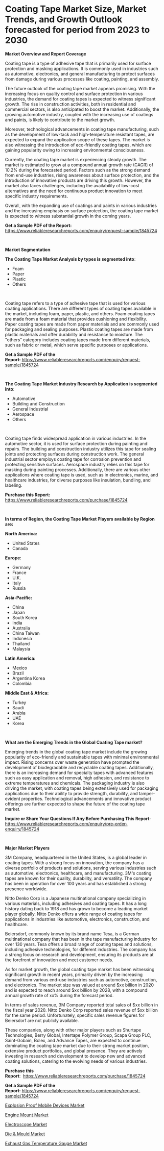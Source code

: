 <p><h1>Coating Tape Market Size, Market Trends, and Growth Outlook forecasted for period from 2023 to 2030</h1></p><p><strong>Market Overview and Report Coverage</strong></p>
<p><p>Coating tape is a type of adhesive tape that is primarily used for surface protection and masking applications. It is commonly used in industries such as automotive, electronics, and general manufacturing to protect surfaces from damage during various processes like coating, painting, and assembly.</p><p>The future outlook of the coating tape market appears promising. With the increasing focus on quality control and surface protection in various industries, the demand for coating tapes is expected to witness significant growth. The rise in construction activities, both in residential and commercial sectors, is also anticipated to boost the market. Additionally, the growing automotive industry, coupled with the increasing use of coatings and paints, is likely to contribute to the market growth.</p><p>Moreover, technological advancements in coating tape manufacturing, such as the development of low-tack and high-temperature resistant tapes, are expected to expand the application scope of these tapes. The market is also witnessing the introduction of eco-friendly coating tapes, which are gaining popularity owing to increasing environmental consciousness.</p><p>Currently, the coating tape market is experiencing steady growth. The market is estimated to grow at a compound annual growth rate (CAGR) of 10.2% during the forecasted period. Factors such as the strong demand from end-use industries, rising awareness about surface protection, and the introduction of innovative products are driving this growth. However, the market also faces challenges, including the availability of low-cost alternatives and the need for continuous product innovation to meet specific industry requirements.</p><p>Overall, with the expanding use of coatings and paints in various industries and the increasing emphasis on surface protection, the coating tape market is expected to witness substantial growth in the coming years.</p></p>
<p><strong>Get a Sample PDF of the Report:</strong> <a href="https://www.reliableresearchreports.com/enquiry/request-sample/1845724">https://www.reliableresearchreports.com/enquiry/request-sample/1845724</a></p>
<p>&nbsp;</p>
<p><strong>Market Segmentation</strong></p>
<p><strong>The Coating Tape Market Analysis by types is segmented into:</strong></p>
<p><ul><li>Foam</li><li>Paper</li><li>Plastic</li><li>Others</li></ul></p>
<p>&nbsp;</p>
<p><p>Coating tape refers to a type of adhesive tape that is used for various coating applications. There are different types of coating tapes available in the market, including foam, paper, plastic, and others. Foam coating tapes are made from a foam material that provides cushioning and flexibility. Paper coating tapes are made from paper materials and are commonly used for packaging and sealing purposes. Plastic coating tapes are made from plastic materials and offer durability and resistance to moisture. The "others" category includes coating tapes made from different materials, such as fabric or metal, which serve specific purposes or applications.</p></p>
<p><strong>Get a Sample PDF of the Report:</strong>&nbsp;<a href="https://www.reliableresearchreports.com/enquiry/request-sample/1845724">https://www.reliableresearchreports.com/enquiry/request-sample/1845724</a></p>
<p>&nbsp;</p>
<p><strong>The Coating Tape Market Industry Research by Application is segmented into:</strong></p>
<p><ul><li>Automotive</li><li>Building and Construction</li><li>General Industrial</li><li>Aerospace</li><li>Others</li></ul></p>
<p>&nbsp;</p>
<p><p>Coating tape finds widespread application in various industries. In the automotive sector, it is used for surface protection during painting and repairs. The building and construction industry utilizes this tape for sealing joints and protecting surfaces during construction work. The general industrial sector employs coating tape for corrosion prevention and protecting sensitive surfaces. Aerospace industry relies on this tape for masking during painting processes. Additionally, there are various other applications where coating tape is used, such as in electronics, marine, and healthcare industries, for diverse purposes like insulation, bundling, and labeling.</p></p>
<p><strong>Purchase this Report:</strong>&nbsp; <a href="https://www.reliableresearchreports.com/purchase/1845724">https://www.reliableresearchreports.com/purchase/1845724</a></p>
<p>&nbsp;</p>
<p><strong>In terms of Region, the Coating Tape Market Players available by Region are:</strong></p>
<p>
    <p> <strong> North America: </strong>
        <ul>
            <li>United States</li>
            <li>Canada</li>
        </ul>
        </p> 
    <p> <strong> Europe: </strong>
        <ul>
            <li>Germany</li>
            <li>France</li>
            <li>U.K.</li>
            <li>Italy</li>
            <li>Russia</li>
        </ul>
        </p> 
    <p> <strong> Asia-Pacific: </strong>
        <ul>
            <li>China</li>
            <li>Japan</li>
            <li>South Korea</li>
            <li>India</li>
            <li>Australia</li>
            <li>China Taiwan</li>
            <li>Indonesia</li>
            <li>Thailand</li>
            <li>Malaysia</li>
        </ul>
        </p> 
    <p> <strong> Latin America: </strong>
        <ul>
            <li>Mexico</li>
            <li>Brazil</li>
            <li>Argentina Korea</li>
            <li>Colombia</li>
        </ul>
        </p> 
    <p> <strong> Middle East & Africa: </strong>
        <ul>
            <li>Turkey</li>
            <li>Saudi</li>
            <li>Arabia</li>
            <li>UAE</li>
            <li>Korea</li>
        </ul>
    </p>
    </p>
<p>&nbsp;</p>
<p><strong>What are the Emerging Trends in the Global Coating Tape market?</strong></p>
<p><p>Emerging trends in the global coating tape market include the growing popularity of eco-friendly and sustainable tapes with minimal environmental impact. Rising concerns over waste generation have prompted the development of biodegradable and recyclable coating tapes. Additionally, there is an increasing demand for specialty tapes with advanced features such as easy application and removal, high adhesion, and resistance to extreme temperatures and chemicals. The packaging industry is also driving the market, with coating tapes being extensively used for packaging applications due to their ability to provide strength, durability, and tamper-evident properties. Technological advancements and innovative product offerings are further expected to shape the future of the coating tape market.</p></p>
<p><strong>Inquire or Share Your Questions If Any Before Purchasing This Report</strong>- <a href="https://www.reliableresearchreports.com/enquiry/pre-order-enquiry/1845724">https://www.reliableresearchreports.com/enquiry/pre-order-enquiry/1845724</a></p>
<p>&nbsp;</p>
<p><strong>Major Market Players</strong></p>
<p><p>3M Company, headquartered in the United States, is a global leader in coating tapes. With a strong focus on innovation, the company has a diverse portfolio of products and solutions, serving various industries such as automotive, electronics, healthcare, and manufacturing. 3M's coating tapes are known for their quality, durability, and versatility. The company has been in operation for over 100 years and has established a strong presence worldwide.</p><p>Nitto Denko Corp is a Japanese multinational company specializing in various materials, including adhesives and coating tapes. It has a long history dating back to 1918 and has grown to become a leading market player globally. Nitto Denko offers a wide range of coating tapes for applications in industries like automotive, electronics, construction, and healthcare.</p><p>Beiersdorf, commonly known by its brand name Tesa, is a German multinational company that has been in the tape manufacturing industry for over 130 years. Tesa offers a broad range of coating tapes and solutions, including adhesive technologies, for different industries. The company has a strong focus on research and development, ensuring its products are at the forefront of innovation and meet customer needs.</p><p>As for market growth, the global coating tape market has been witnessing significant growth in recent years, primarily driven by the increasing demand from various end-use industries such as automotive, construction, and electronics. The market size was valued at around $xx billion in 2020 and is expected to reach around $xx billion by 2028, with a compound annual growth rate of xx% during the forecast period.</p><p>In terms of sales revenue, 3M Company reported total sales of $xx billion in the fiscal year 2020. Nitto Denko Corp reported sales revenue of $xx billion for the same period. Unfortunately, specific sales revenue figures for Beiersdorf are not publicly available.</p><p>These companies, along with other major players such as Shurtape Technologies, Berry Global, Intertape Polymer Group, Scapa Group PLC, Saint-Gobain, Bolex, and Advance Tapes, are expected to continue dominating the coating tape market due to their strong market position, extensive product portfolios, and global presence. They are actively investing in research and development to develop new and advanced coating solutions, catering to the evolving needs of various industries.</p></p>
<p><strong>Purchase this Report:</strong>&nbsp;&nbsp;<a href="https://www.reliableresearchreports.com/purchase/1845724">https://www.reliableresearchreports.com/purchase/1845724</a></p>
<p></p>
<p><strong>Get a Sample PDF of the Report:</strong>&nbsp;<a href="https://www.reliableresearchreports.com/enquiry/request-sample/1845724">https://www.reliableresearchreports.com/enquiry/request-sample/1845724</a></p>
<p><p><a href="https://medium.com/@javiermante/explosion-proof-mobile-devices-market-insight-market-trends-growth-forecasted-from-2023-to-2030-ebccfba96344">Explosion Proof Mobile Devices Market</a></p><p><a href="https://medium.com/@luispacocha/engine-mount-market-insight-market-trends-growth-forecasted-from-2023-to-2030-8e28293570b6">Engine Mount Market</a></p><p><a href="https://medium.com/@yvettelesch/electroscope-market-report-reveals-the-latest-trends-and-growth-opportunities-of-this-market-61f336ee7b2b">Electroscope Market</a></p><p><a href="https://medium.com/@laneygibson1991/die-amp-mould-market-research-report-its-history-and-forecast-2023-to-2030-2cc333f71097">Die & Mould Market</a></p><p><a href="https://medium.com/@dashawnmoen/exhaust-gas-temperature-gauge-market-insights-into-market-cagr-market-trends-and-growth-cc6b47c11e68">Exhaust Gas Temperature Gauge Market</a></p></p>